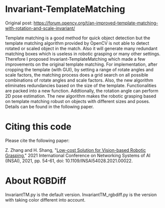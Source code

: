 # Invariant-TemplateMatching

Original post: https://forum.opencv.org/t/an-improved-template-matching-with-rotation-and-scale-invariant/

Template matching is a good method for quick object detection but the template matching algorithm provided by OpenCV is not able to detect rotated or scaled object in the match. Also it will generate many redundant matching boxes which is useless in robotic grasping or many other settings. Therefore I proposed Invariant-TemplateMatching which made a few improvements on the original template matching. For implementation, after cropping the template (with GUI), by setting a range of rotate angles and scale factors, the matching process does a grid search on all possible combinations of rotate angles and scale factors. Also, the new algorithm eliminates redundancies based on the size of the template. Functionalities are packed into a new function. Addtionally, the rotation angle can perform 2D pose estimation. The new algorithm makes the robotic grasping based on template matching robust on objects with different sizes and poses. Details can be found in the following paper.

# Citing this code
Please cite the following paper:

Z. Zhang and H. Shang, "[Low-cost Solution for Vision-based Robotic Grasping](https://ieeexplore.ieee.org/document/9757984)," 2021 International Conference on Networking Systems of AI (INSAI), 2021, pp. 54-61, doi: 10.1109/INSAI54028.2021.00022.

# About RGBDiff
InvariantTM.py is the default version.
InvariantTM_rgbdiff.py is the version with taking color different into account.
